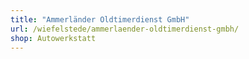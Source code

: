```yaml
---
title: "Ammerländer Oldtimerdienst GmbH"
url: /wiefelstede/ammerlaender-oldtimerdienst-gmbh/
shop: Autowerkstatt
---
```

